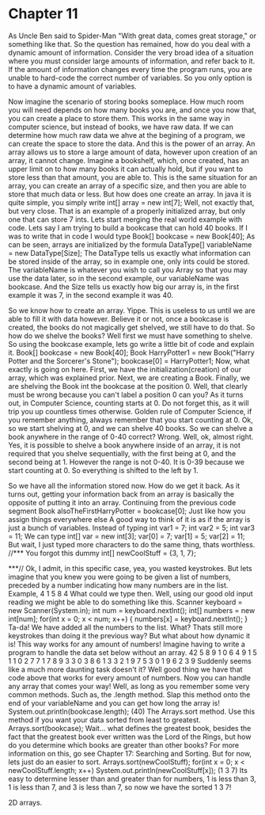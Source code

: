 # Chapter 11
As Uncle Ben said to Spider-Man "With great data, comes great storage," or something like that.
So the question has remained, how do you deal with a dynamic amount of information.
Consider the very broad idea of a situation where you must consider large amounts of information, and refer back to it.
If the amount of information changes every time the program runs, you are unable to hard-code the correct number of variables.
So you only option is to have a dynamic amount of variables.

Now imagine the scenario of storing books someplace. How much room you will need depends on how many books you are, and once you now that, you can create a place to store them.
This works in the same way in computer science, but instead of books, we have raw data. If we can determine how much raw data we ahve at the begining of a program, we can create the space to store the data.
And this is the power of an array.
An array allows us to store a large amount of data, however upon creation of an array, it cannot change.
Imagine a bookshelf, which, once created, has an upper limit on to how many books it can actually hold, but if you want to store less than that amount, you are able to.
This is the same situation for an array, you can create an array of a specific size, and then you are able to store that much data or less.
But how does one create an array.
In java it is quite simple, you simply write int[] array = new int[7];
Well, not exactly that, but very close. That is an example of a properly initialized array, but only one that can store 7 ints.
Lets start merging the real world example with code.
Lets say I am trying to build a bookcase that can hold 40 books.
If I was to write that in code I would type Book[] bookcase = new Book[40];
As can be seen, arrays are initialized by the formula DataType[] variableName = new DataType[Size];
The DataType tells us exactly what information can be stored inside of the array, so in example one, only ints could be stored.
The variableName is whatever you wish to call you Array so that you may use the data later, so in the second example, our variableName was bookcase.
And the Size tells us exactly how big our array is, in the first example it was 7, in the second example it was 40.

So we know how to create an array. Yippe. This is useless to us until we are able to fill it with data however.
Believe it or not, once a bookcase is created, the books do not magically get shelved, we still have to do that.
So how do we shelve the books?
Well first we must have something to shelve.
So using the bookcase example, lets go write a little bit of code and explain it.
	Book[] bookcase = new Book[40];
	Book HarryPotter1 = new Book("Harry Potter and the Sorcerer's Stone");
	bookcase[0] = HarryPotter1;
Now, what exactly is going on here.
First, we have the initialization(creation) of our array, which was explained prior.
Next, we are creating a Book.
Finally, we are shelving the Book int the bookcase at the position 0.
Well, that clearly must be wrong because you can't label a position 0 can you?
As it turns out, in Computer Science, counting starts at 0. Do not forget this, as it will trip you up countless times otherwise.
Golden rule of Computer Science, if you remember anything, always remember that you start counting at 0.
Ok, so we start shelving at 0, and we can shelve 40 books. So we can shelve a book anywhere in the range of 0-40 correct? Wrong.
Well, ok, almost right. Yes, it is possible to shelve a book anywhere inside of an array, it is not required that you shelve sequentially, with the first being at 0, and the second being at 1. However the range is not 0-40. It is 0-39 because we start counting at 0. So everything is shifted to the left by 1.

So we have all the information stored now. How do we get it back.
As it turns out, getting your information back from an array is basically the opposite of putting it into an array.
Continuing from the previous code segment
	Book alsoTheFirstHarryPotter = bookcase[0];
Just like how you assign things everywhere else
A good way to think of it is as if the array is just a bunch of variables.
Instead of typing
	int var1 = 7;
	int var2 = 5;
	int var3 = 11;
We can type
	int[] var = new int[3];
	var[0] = 7;
	var[1] = 5;
	var[2] = 11;
But wait, I just typed more characters to do the same thing, thats worthless.
//***
You forgot this dummy int[] newCoolStuff = {3, 1, 7};

***//
Ok, I admit, in this specific case, yea, you wasted keystrokes.
But lets imagine that you knew you were going to be given a list of numbers, preceded by a number indicating how many numbers are in the list. Example,
	4
	1 5 8 4
What could we type then.
Well, using our good old input reading we might be able to do something like this.
	Scanner keyboard = new Scanner(System.in);
	int num = keyboard.nextInt();
	int[] numbers = new int[num];
	for(int x = 0; x < num; x++)
	{
		numbers[x] = keyboard.nextInt();
	}
Ta-da! We have added all the numbers to the list.
What? Thats still more keystrokes than doing it the previous way? But what about how dynamic it is! This way works for any amount of numbers! Imagine having to write a program to handle the data set below without an array.
	42
	5 8 9 1 0 6 4 9 1 5 1 1 0 2 7 7 1 7 8 9 3 3 0 3 8 6 1 3 3 2 1 9 7 5 3 0 1 9 6 2 3 9
Suddenly seems like a much more daunting task doesn't it? Well good thing we have that code above that works for every amount of numbers.
Now you can handle any array that comes your way! Well, as long as you remember some very common methods. Such as, the .length method. Slap this method onto the end of your variableName and you can get how long the array is!
	System.out.println(bookcase.length); (40)
The Arrays.sort method. Use this method if you want your data sorted from least to greatest.
	Arrays.sort(bookcase);
Wait... what defines the greatest book, besides the fact that the greatest book ever written was the Lord of the Rings, but how do you determine which books are greater than other books? For more information on this, go see Chapter 17: Searching and Sorting.
But for now, lets just do an easier to sort.
	Arrays.sort(newCoolStuff);
	for(int x = 0; x < newCoolStuff.length; x++)
		System.out.println(newCoolStuff[x]);
	(1 3 7)
Its easy to determine lesser than and greater than for numbers, 1 is less than 3, 1 is less than 7, and 3 is less than 7, so now we have the sorted 1 3 7!

2D arrays.

	
